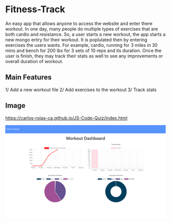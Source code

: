 # Fitness-Track

An easy app that allows anyone to access the website and enter there workout. In one day, many people do multiple types of exercises that are both cardio and resistance. So, a user starts a new workout, the app starts a new mongo entry for their workout. It is poplulated then by entering exercises the users wants. For example, cardio, running for 3 miles in 30 mins and bench for 200 lbs for 3 sets of 10 reps and its duration. Once the user is finish, they may track their stats as well to see any improvements or overall duration of workout.

## Main Features

1/ Add a new workout file
2/ Add exercises to the workout
3/ Track stats

## Image

https://carlos-rojas-ca.github.io/JS-Code-Quiz/index.html

![alt text](./public/Images/Site.PNG)